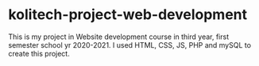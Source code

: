 # kolitech-project-web-development
This is my project in Website development course in third year, first semester school yr 2020-2021. I used HTML, CSS, JS, PHP and mySQL to create this project. 
